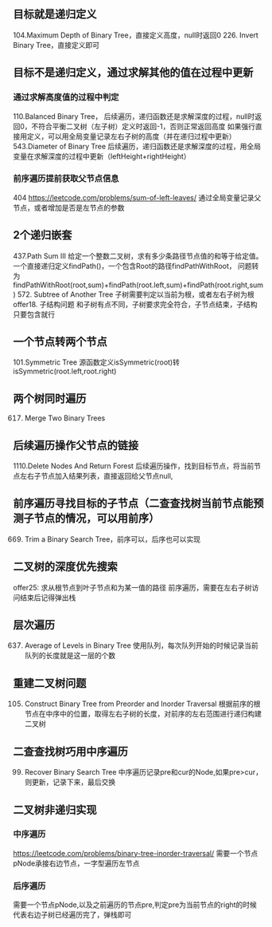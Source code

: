 ## 目标就是递归定义
104.Maximum Depth of Binary Tree，直接定义高度，null时返回0
226. Invert Binary Tree，直接定义即可

## 目标不是递归定义，通过求解其他的值在过程中更新
### 通过求解高度值的过程中判定
110.Balanced Binary Tree，
后续遍历，递归函数还是求解深度的过程，null时返回0，不符合平衡二叉树（左子树）定义时返回-1，否则正常返回高度
如果强行直接用定义，可以用全局变量记录左右子树的高度（并在递归过程中更新）
543.Diameter of Binary Tree
后续遍历，递归函数还是求解深度的过程，用全局变量在求解深度的过程中更新（leftHeight+rightHeight）
### 前序遍历提前获取父节点信息
404 https://leetcode.com/problems/sum-of-left-leaves/
通过全局变量记录父节点，或者增加是否是左节点的参数


## 2个递归嵌套
437.Path Sum III 给定一个整数二叉树，求有多少条路径节点值的和等于给定值。
一个直接递归定义findPath()，一个包含Root的路径findPathWithRoot，
问题转为findPathWithRoot(root,sum)+findPath(root.left,sum)+findPath(root.right,sum)
572. Subtree of Another Tree
子树需要判定以当前为根，或者左右子树为根
offer18. 子结构问题
和子树有点不同，子树要求完全符合，子节点结束，子结构只要包含就行

## 一个节点转两个节点
101.Symmetric Tree
源函数定义isSymmetric(root)转isSymmetric(root.left,root.right)
## 两个树同时遍历
617. Merge Two Binary Trees
## 后续遍历操作父节点的链接
1110.Delete Nodes And Return Forest 
后续遍历操作，找到目标节点，将当前节点左右子节点加入结果列表，直接返回给父节点null, 

## 前序遍历寻找目标的子节点（二查查找树当前节点能预测子节点的情况，可以用前序）
669. Trim a Binary Search Tree，前序可以，后序也可以实现

## 二叉树的深度优先搜索
offer25: 求从根节点到叶子节点和为某一值的路径
前序遍历，需要在左右子树访问结束后记得弹出栈
## 层次遍历
637. Average of Levels in Binary Tree
使用队列，每次队列开始的时候记录当前队列的长度就是这一层的个数
## 重建二叉树问题
105. Construct Binary Tree from Preorder and Inorder Traversal
根据前序的根节点在中序中的位置，取得左右子树的长度，对前序的左右范围进行递归构建二叉树
## 二查查找树巧用中序遍历
99. Recover Binary Search Tree 
中序遍历记录pre和cur的Node,如果pre>cur，则更新，记录下来，最后交换
## 二叉树非递归实现
### 中序遍历
https://leetcode.com/problems/binary-tree-inorder-traversal/
需要一个节点pNode承接右边节点，一字型遍历左节点
### 后序遍历
需要一个节点pNode,以及之前遍历的节点pre,判定pre为当前节点的right的时候代表右边子树已经遍历完了，弹栈即可
